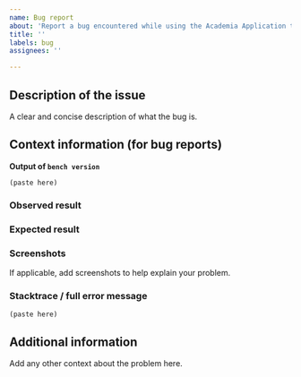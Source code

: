 ```yaml
---
name: Bug report
about: 'Report a bug encountered while using the Academia Application to help us improve '
title: ''
labels: bug
assignees: ''

---
```


<!--
Welcome to the Academia Application issue tracker! Before creating an issue, please heed the following:

1. This tracker should only be used to report bugs and request features / enhancements to Academia Application
    
2. Use the search function before creating a new issue. Duplicates will be closed and directed to the original discussion.

3. When making a bug report, make sure you provide all required information. The easier it is for maintainers to reproduce, the faster it'll be fixed.

4. If you think you know what the reason for the bug is, share it with us. Maybe put in a Pull  Request😉
-->

## Description of the issue
A clear and concise description of what the bug is.

## Context information (for bug reports)

**Output of `bench version`**
```
(paste here)
```

### Observed result

### Expected result

### Screenshots
If applicable, add screenshots to help explain your problem.

### Stacktrace / full error message

```
(paste here)
```

## Additional information

Add any other context about the problem here.
